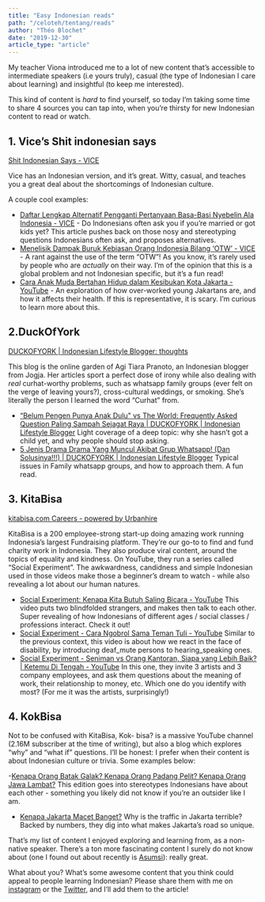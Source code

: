 ```yaml
---
title: "Easy Indonesian reads"
path: "/celoteh/tentang/reads"
author: "Théo Blochet"
date: "2019-12-30"
article_type: "article"
---
```


My teacher Viona introduced me to a lot of new content that’s accessible to intermediate speakers (i.e yours truly), casual (the type of Indonesian I care about learning) and insightful (to keep me interested).

This kind of content is _hard_ to find yourself, so today I’m taking some time to share 4 sources you can tap into, when you’re thirsty for new Indonesian content to read or watch.

## 1. Vice’s Shit indonesian says

[Shit Indonesian Says - VICE](https://www.vice.com/id_id/topic/shit-indonesian-says)

Vice has an Indonesian version, and it’s great. Witty, casual, and teaches you a great deal about the shortcomings of Indonesian culture.

A couple cool examples:

- [Daftar Lengkap Alternatif Pengganti Pertanyaan Basa-Basi Nyebelin Ala Indonesia - VICE](https://www.vice.com/id_id/article/j5azk8/daftar-lengkap-alternatif-pengganti-pertanyaan-basa-basi-nyebelin-ala-indonesia) - Do Indonesians often ask you if you’re married or got kids yet? This article pushes back on those nosy and stereotyping questions Indonesians often ask, and proposes alternatives.
- [Menelisik Dampak Buruk Kebiasan Orang Indonesia Bilang ‘OTW’ - VICE](https://www.vice.com/id_id/article/8x973a/menelisik-dampak-buruk-kebiasan-orang-indonesia-bilang-otw) - A rant against the use of the term “OTW”! As you know, it’s rarely used by people who are _actually_ on their way. I’m of the opinion that this is a global problem and not Indonesian specific, but it’s a fun read!
- [Cara Anak Muda Bertahan Hidup dalam Kesibukan Kota Jakarta - YouTube](https://www.youtube.com/watch?v=_zd14Z0EUzs) - An exploration of how over-worked young Jakartans are, and how it affects their health. If this is representative, it is scary. I’m curious to learn more about this.

## 2.DuckOfYork

[DUCKOFYORK | Indonesian Lifestyle Blogger: thoughts](https://www.duckofyork.com/search/label/thoughts?max-results=48)

This blog is the online garden of Agi Tiara Pranoto, an Indonesian blogger from Jogja. Her articles sport a perfect dose of irony while also dealing with _real_ curhat-worthy problems, such as whatsapp family groups (ever felt on the verge of leaving yours?), cross-cultural weddings, or smoking. She’s literally the person I learned the word “Curhat” from.

- [“Belum Pengen Punya Anak Dulu" vs The World: Frequently Asked Question Paling Sampah Sejagat Raya | DUCKOFYORK | Indonesian Lifestyle Blogger](https://www.duckofyork.com/2020/05/belum-pengen-punya-anak-dulu-vs-world.html)
  Light coverage of a deep topic: why she hasn’t got a child yet, and why people should stop asking.
- [5 Jenis Drama Drama Yang Muncul Akibat Grup Whatsapp! (Dan Solusinya!!!) | DUCKOFYORK | Indonesian Lifestyle Blogger](https://www.duckofyork.com/2018/08/drama-grup-whatsapp.html)
  Typical issues in Family whatsapp groups, and how to approach them. A fun read.

## 3. KitaBisa

[kitabisa.com Careers - powered by Urbanhire](https://kitabisa.urbanhire.com/)

KitaBisa is a 200 employee-strong start-up doing amazing work running Indonesia’s largest Fundraising platform. They’re our go-to to find and fund charity work in Indonesia. They also produce viral content, around the topics of equality and kindness. On YouTube, they run a series called “Social Experiment”. The awkwardness, candidness and simple Indonesian used in those videos make those a beginner’s dream to watch - while also revealing a lot about our human natures.

- [Social Experiment: Kenapa Kita Butuh Saling Bicara - YouTube](https://www.youtube.com/watch?v=ELQGZ98YrT4) This video puts two blindfolded strangers, and makes then talk to each other. Super revealing of how Indonesians of different ages / social classes / professions interact. Check it out!
- [Social Experiment - Cara Ngobrol Sama Teman Tuli - YouTube](https://www.youtube.com/watch?v=s4W10a6OmCI) Similar to the previous context, this video is about how we react in the face of disability, by introducing deaf_mute persons to hearing_speaking ones.
- [Social Experiment - Seniman vs Orang Kantoran, Siapa yang Lebih Baik? | Ketemu Di Tengah - YouTube](https://www.youtube.com/watch?v=8yReWJJuJMk)
  In this one, they invite 3 artists and 3 company employees, and ask them questions about the meaning of work, their relationship to money, etc. Which one do you identify with most? (For me it was the artists, surprisingly!)

## 4. KokBisa

Not to be confused with KitaBisa, Kok- bisa? is a massive YouTube channel (2.16M subscriber at the time of writing), but also a blog which explores “why” and “what if” questions. I’ll be honest: I prefer when their content is about Indonesian culture or trivia. Some examples below:

-[Kenapa Orang Batak Galak? Kenapa Orang Padang Pelit? Kenapa Orang Jawa Lambat?](https://kokbisachannel.wordpress.com/2015/06/16/kenapa-orang-batak-galak-kenapa-orang-padang-pelit-kenapa-orang-jawa-lambat/)
This edition goes into stereotypes Indonesians have about each other - something you likely did not know if you’re an outsider like I am.

- [Kenapa Jakarta Macet Banget?](https://kokbisachannel.wordpress.com/2015/07/18/kenapa-jakarta-macet-banget/)
  Why is the traffic in Jakarta terrible? Backed by numbers, they dig into what makes Jakarta’s road so unique.

That’s my list of content I enjoyed exploring and learning from, as a non-native speaker. There’s a ton more fascinating content I surely do not know about (one I found out about recently is [Asumsi](https://asumsi.co/)): really great.

What about you? What’s some awesome content that you think could appeal to people learning Indonesian? Please share them with me on [instagram](https://www.instagram.com/celotehbahasa) or the [Twitter](https://www.twitter.com/celotehbahasa), and I’ll add them to the article!
